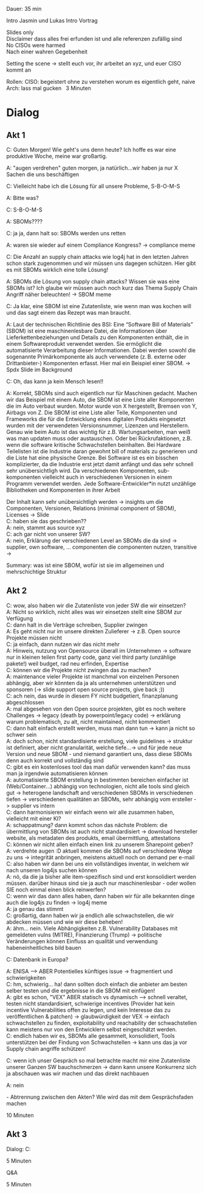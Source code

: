 Dauer: 35 min

Intro Jasmin und Lukas
Intro Vortrag

Slides only  
Disclaimer dass alles frei erfunden ist und alle referenzen zufällig sind  
No CISOs were harmed  
Nach einer wahren Gegebenheit  
  
Setting the scene -> stellt euch vor, ihr arbeitet an xyz, und euer CISO kommt an

Rollen:
CISO: begeistert ohne zu verstehen worum es eigentlich geht, naive
Arch: lass mal gucken
 
3 Minuten

# Dialog

## Akt 1

C: Guten Morgen! Wie geht's uns denn heute? Ich hoffe es war eine produktive Woche, meine war großartig.

A: "augen verdrehen" guten morgen, ja natürlich...wir haben ja nur X Sachen die uns beschäftigen

C: Vielleicht habe ich die Lösung für all unsere Probleme, S-B-O-M-S

A: Bitte was?

C: S-B-O-M-S

A: SBOMs????

C: ja ja, dann halt so: SBOMs werden uns retten

A: waren sie wieder auf einem Compliance Kongress? -> compliance meme

C: Die Anzahl an supply chain attacks wie log4j hat in den letzten Jahren schon stark zugenommen und wir müssen uns dagegen schützen. Hier gibt es mit SBOMs wirklich eine tolle Lösung!

A: SBOMs die Lösung von supply chain attacks? Wissen sie was eine SBOMs ist? Ich glaube wir müssen auch noch kurz das Thema Supply Chain Angriff näher beleuchten! -> SBOM meme 

C: Ja klar, eine SBOM ist eine Zutatenliste, wie wenn man was kochen will und das sagt einem das Rezept was man braucht. 

A: Laut der technischen Richtlinie des BSI: Eine “Software Bill of Materials” (SBOM) ist eine maschinenlesbare Datei, die Informationen über Lieferkettenbeziehungen und Details zu den Komponenten enthält, die in einem Softwareprodukt verwendet werden. Sie ermöglicht die automatisierte Verarbeitung dieser Informationen. Dabei werden sowohl die sogenannte Primärkomponente als auch verwendete (z. B. externe oder Drittanbieter-) Komponenten erfasst. Hier mal ein Beispiel einer SBOM. -> Spdx Slide im Background  
  
C: Oh, das kann ja kein Mensch lesen!!

A: Korrekt, SBOMs sind auch eigentlich nur für Maschinen gedacht. Machen wir das Beispiel mit einem Auto, die SBOM ist eine Liste aller Komponenten die im Auto verbaut wurden. Motor wurde von X hergestellt, Bremsen von Y, Airbags von Z. Die SBOM ist eine Liste aller Teile, Komponenten und Frameworks die für die Entwicklung eines digitalen Produkts eingesetzt wurden mit der verwendeten Versionsnummer, Lizenzen und Herstellern. Genau wie beim Auto ist das wichtig für z.B. Wartungsarbeiten, man weiß was man updaten muss oder austauschen. Oder bei Rückrufaktionen, z.B. wenn die software kritische Schwachstellen beinhalten. Bei Hardware Teilelisten ist die Industrie daran gewohnt bill of materials zu generieren und die Liste hat eine physische Grenze. Bei Software ist es ein bisschen komplizierter, da die Industrie erst jetzt damit anfängt und das sehr schnell sehr unübersichtligh wird. Da verschiedenen Komponenten, sub-komponenten vielleicht auch in verschiedenen Versionen in einem Programm verwendet werden. Jede Software-Entwickler\*in nutzt unzählige Bibliotheken und Komponenten in ihrer Arbeit

Der Inhalt kann sehr unübersichtligh werden  -> insights um die Componenten, Versionen, Relations (minimal component of SBOM), Licenses -> Slide  
C: haben sie das geschrieben??  
A: nein, stammt aus source xyz  
C: ach gar nicht von unserer SW?  
A: nein, Erklärung der verschiedenen Level an SBOMs die da sind -> supplier, own software, … componenten die componenten nutzen, transitive ->

Summary: was ist eine SBOM, wofür ist sie im allgemeinen und mehrschichtige Struktur

## Akt 2

C: wow, also haben wir die Zutatenliste von jeder SW die wir einsetzen?  
A: Nicht so wirklich, nicht alles was wir einsetzen stellt eine SBOM zur Verfügung  
C: dann halt in die Verträge schreiben, Supplier zwingen  
A: Es geht nicht nur im unsere direkten Zulieferer -> z.B. Open source Projekte müssen nicht  
C: ja einfach, dann nutzen wir das nicht mehr  
A: Hinweis, nutzung von Opensource überall im Unternehmen -> software nur in kleinen teilen first party code, ganz viel third party (unzählige pakete!) weil budget, rad neu erfinden, Expertise   
C: können wir die Projekte nicht zwingen das zu machen?  
A: maintenance vieler Projekte ist manchmal von einzelnen Personen abhängig, aber wir könnten da ja als unternehmen unterstützen und sponsoren (-> slide support open source projects, give back ;))  
C: ach nein, das wurde in diesem FY nicht budgetiert, finanzplanung abgeschlossen  
A: mal abgesehen von den Open source projekten, gibt es noch weitere Challenges -> legacy (death by powerpoint/legacy code) -> erklärung warum problematisch, zu alt, nicht maintained, nicht kommentiert  
C: dann halt einfach erstellt werden, muss man dann tun -> kann ja nicht so schwer sein   
A: doch schon, nicht standardisierte erstellung, viele guidelines -> struktur ist definiert, aber nicht granularität, welche tiefe...-> und für jede neue Version und neue SBOM - und niemand garantiert uns, dass diese SBOMs denn auch korrekt und vollständig sind  
C: gibt es ein kostenloses tool das man dafür verwenden kann? das muss man ja irgendwie automatisieren können  
A: automatisierte SBOM erstellung in bestimmten bereichen einfacher ist (Web/Container...) abhängig von technologien, nicht alle tools sind gleich gut -> heterogene landschaft and verschiedenen SBOMs in verschiedenen tiefen -> verschiedenen qualitäten an SBOMs, sehr abhängig vom ersteller -> supplier vs intern  
C: dann harmonisieren wir einfach wenn wir alle zusammen haben, vielleicht mit einer KI?  
A: schappatmung? dann kommt schon das nächste Problem: die übermittlung von SBOMs ist auch nicht standardisiert -> download hersteller website, als metadaten des produkts, email übermittlung, attestations  
C: können wir nicht allen einfach einen link zu unserem Sharepoint geben?  
A: verdrehte augen :D aktuell kommen die SBOMs auf verschiedene Wege zu uns -> integrität anbringen, meistens aktuell noch on demand per e-mail  
C: also haben wir dann bei uns ein vollständiges inventar, in welchem wir nach unseren log4js suchen können  
A: nö, da die ja bisher alle item-spezifisch sind und erst konsolidiert werden müssen. darüber hinaus sind sie ja auch nur maschinenlesbar - oder wollen SIE noch einmal einen blick reinwerfen?  
C: wenn wir das dann alles haben, dann haben wir für alle bekannten dinge auch die log4js zu finden -> log4j meme  
A: ja genau das stimmt  
C: großartig, dann haben wir ja endlich alle schwachstellen, die wir abdecken müssen und wie wir diese beheben!  
A: ähm... nein. Viele Abhängigkeiten z.B. Vulnerability Databases mit gemeldeten vulns (MITRE), Finanzierung (Trump) -> politische Veränderungen können Einfluss an qualität und verwendung habeneinheitliches bild bauen

C: Datenbank in Europa?

A: ENISA --> ABER Potentielles künftiges issue -> fragmentiert und schwierigkeiten   
C: hm, schwierig... ha! dann sollten doch einfach die anbieter am besten selber testen und die ergebnisse in die SBOM mit einfügen!  
A: gibt es schon, "VEX" ABER statisch vs dynamisch --> schnell veraltet, testen nicht standardisiert, schwierige incentives (Provider hat kein incentive Vulnerabilities offen zu legen, und kein Interesse das zu veröffentlichen & patchen) -> glaubwürdigkeit der VEX -> einfach schwachstellen zu finden, exploitability und reachability der schwachstellen kann meistens nur von den Entwicklern selbst eingeschätzt werden.  
C: endlich haben wir es, SBOMs alle gesammelt, konsolidiert, Tools unterstützen bei der Findung von Schwachstellen -> kann uns das ja vor Supply chain angriffe schützen!

C: wenn ich unser Gespräch so mal betrachte macht mir eine Zutatenliste unserer Ganzen SW bauchschmerzen -> dann kann unsere Konkurrenz sich ja abschauen was wir machen und das direkt nachbauen

A: nein

\- Abtrennung zwischen den Akten? Wie wird das mit dem Gesprächsfaden machen

10 Minuten

## Akt 3

Dialog:
C:

5 Minuten

Q&A

5 Minuten